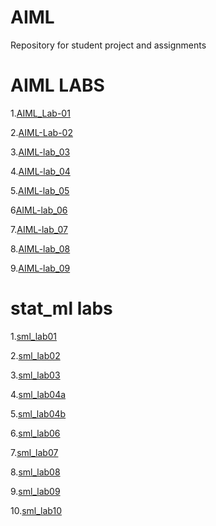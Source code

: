 # AIML
Repository for student project and assignments
# AIML LABS
1.[AIML_Lab-01](https://github.com/Pininttisunil/AIML/blob/main/AIML-LAB-01.ipynb)

2.[AIML-Lab-02](https://github.com/Pininttisunil/AIML/blob/main/Lab02.ipynb)

3.[AIML-lab_03](https://github.com/Pininttisunil/AIML/blob/main/Lab03.ipynb)

4.[AIML-lab_04](https://github.com/Pininttisunil/AIML/blob/main/Lab04.ipynb)

5.[AIML-lab_05](https://github.com/Pininttisunil/AIML/blob/main/AIML_LAB05.ipynb)

6[AIML-lab_06](https://github.com/Pininttisunil/AIML/blob/main/Lab6.ipynb)

7.[AIML-lab_07](https://github.com/Pininttisunil/AIML/blob/main/AIML_LAB-7.ipynb)

8.[AIML-lab_08](https://github.com/Pininttisunil/AIML/blob/main/AIML_LAB-08.ipynb)

9.[AIML-lab_09](https://github.com/Pininttisunil/AIML/blob/main/AIML_LAB-7.ipynb)


# stat_ml labs

1.[sml_lab01](https://github.com/Pininttisunil/AIML/blob/main/StatMl%20Lab01.ipynb)

2.[sml_lab02](https://github.com/Pininttisunil/AIML/blob/main/StatMl%20Lab02.ipynb)

3.[sml_lab03](https://github.com/Pininttisunil/AIML/blob/main/StatMl%20Lab03.ipynb)

4.[sml_lab04a](https://github.com/Pininttisunil/AIML/blob/main/StatMl%20Lab04a.ipynb)

5.[sml_lab04b](https://github.com/Pininttisunil/AIML/blob/main/StatMl%20Lab04b.ipynb)

6.[sml_lab06](https://github.com/Pininttisunil/AIML/blob/main/StatMl%20Lab06.ipynb)

7.[sml_lab07](https://github.com/Pininttisunil/AIML/blob/main/StatMl%20Lab07.ipynb)

8.[sml_lab08](https://github.com/Pininttisunil/AIML/blob/main/StatMl%20Lab08.ipynb)

9.[sml_lab09](https://github.com/Pininttisunil/AIML/blob/main/StatMl%20Lab09.ipynb)

10.[sml_lab10](https://github.com/Pininttisunil/AIML/blob/main/StatMl%20Lab10.ipynb)

